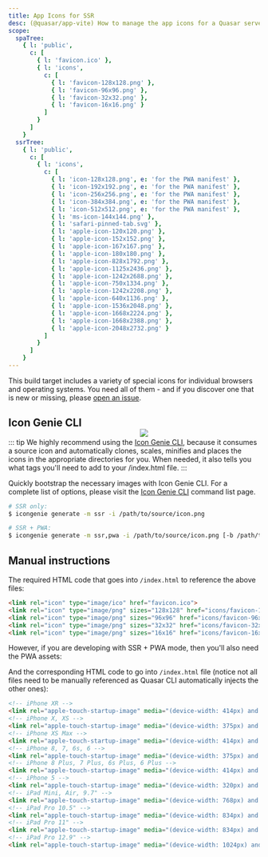 ```yaml
---
title: App Icons for SSR
desc: (@quasar/app-vite) How to manage the app icons for a Quasar server-side rendered app.
scope:
  spaTree:
    { l: 'public',
      c: [
        { l: 'favicon.ico' },
        { l: 'icons',
          c: [
            { l: 'favicon-128x128.png' },
            { l: 'favicon-96x96.png' },
            { l: 'favicon-32x32.png' },
            { l: 'favicon-16x16.png' }
          ]
        }
      ]
    }
  ssrTree:
    { l: 'public',
      c: [
        { l: 'icons',
          c: [
            { l: 'icon-128x128.png', e: 'for the PWA manifest' },
            { l: 'icon-192x192.png', e: 'for the PWA manifest' },
            { l: 'icon-256x256.png', e: 'for the PWA manifest' },
            { l: 'icon-384x384.png', e: 'for the PWA manifest' },
            { l: 'icon-512x512.png', e: 'for the PWA manifest' },
            { l: 'ms-icon-144x144.png' },
            { l: 'safari-pinned-tab.svg' },
            { l: 'apple-icon-120x120.png' },
            { l: 'apple-icon-152x152.png' },
            { l: 'apple-icon-167x167.png' },
            { l: 'apple-icon-180x180.png' },
            { l: 'apple-icon-828x1792.png' },
            { l: 'apple-icon-1125x2436.png' },
            { l: 'apple-icon-1242x2688.png' },
            { l: 'apple-icon-750x1334.png' },
            { l: 'apple-icon-1242x2208.png' },
            { l: 'apple-icon-640x1136.png' },
            { l: 'apple-icon-1536x2048.png' },
            { l: 'apple-icon-1668x2224.png' },
            { l: 'apple-icon-1668x2388.png' },
            { l: 'apple-icon-2048x2732.png' }
          ]
        }
      ]
    }
---
```


This build target includes a variety of special icons for individual browsers and operating systems. You need all of them - and if you discover one that is new or missing, please [open an issue](https://github.com/quasarframework/quasar/issues).


<img src="https://cdn.quasar.dev/img/iconfactory.png" style="float:right;max-width:15%;min-width:240px;padding-top:40px" />

## Icon Genie CLI

::: tip
We highly recommend using the [Icon Genie CLI](/icongenie/introduction), because it consumes a source icon and automatically clones, scales, minifies and places the icons in the appropriate directories for you. When needed, it also tells you what tags you'll need to add to your /index.html file.
:::

Quickly bootstrap the necessary images with Icon Genie CLI. For a complete list of options, please visit the [Icon Genie CLI](/icongenie/command-list) command list page.

```bash
# SSR only:
$ icongenie generate -m ssr -i /path/to/source/icon.png

# SSR + PWA:
$ icongenie generate -m ssr,pwa -i /path/to/source/icon.png [-b /path/to/background.png]
```

## Manual instructions

<doc-tree :def="scope.spaTree" />

The required HTML code that goes into `/index.html` to reference the above files:

```html
<link rel="icon" type="image/ico" href="favicon.ico">
<link rel="icon" type="image/png" sizes="128x128" href="icons/favicon-128x128.png">
<link rel="icon" type="image/png" sizes="96x96" href="icons/favicon-96x96.png">
<link rel="icon" type="image/png" sizes="32x32" href="icons/favicon-32x32.png">
<link rel="icon" type="image/png" sizes="16x16" href="icons/favicon-16x16.png">
```

However, if you are developing with SSR + PWA mode, then you'll also need the PWA assets:

<doc-tree :def="scope.ssrTree" />

And the corresponding HTML code to go into `/index.html` file (notice not all files need to be manually referenced as Quasar CLI automatically injects the other ones):

```html
<!-- iPhone XR -->
<link rel="apple-touch-startup-image" media="(device-width: 414px) and (device-height: 896px) and (-webkit-device-pixel-ratio: 2)" href="icons/apple-launch-828x1792.png">
<!-- iPhone X, XS -->
<link rel="apple-touch-startup-image" media="(device-width: 375px) and (device-height: 812px) and (-webkit-device-pixel-ratio: 3)" href="icons/apple-launch-1125x2436.png">
<!-- iPhone XS Max -->
<link rel="apple-touch-startup-image" media="(device-width: 414px) and (device-height: 896px) and (-webkit-device-pixel-ratio: 3)" href="icons/apple-launch-1242x2688.png">
<!-- iPhone 8, 7, 6s, 6 -->
<link rel="apple-touch-startup-image" media="(device-width: 375px) and (device-height: 667px) and (-webkit-device-pixel-ratio: 2)" href="icons/apple-launch-750x1334.png">
<!-- iPhone 8 Plus, 7 Plus, 6s Plus, 6 Plus -->
<link rel="apple-touch-startup-image" media="(device-width: 414px) and (device-height: 736px) and (-webkit-device-pixel-ratio: 3)" href="icons/apple-launch-1242x2208.png">
<!-- iPhone 5 -->
<link rel="apple-touch-startup-image" media="(device-width: 320px) and (device-height: 568px) and (-webkit-device-pixel-ratio: 2)" href="icons/apple-launch-640x1136.png">
<!-- iPad Mini, Air, 9.7" -->
<link rel="apple-touch-startup-image" media="(device-width: 768px) and (device-height: 1024px) and (-webkit-device-pixel-ratio: 2)" href="icons/apple-launch-1536x2048.png">
<!-- iPad Pro 10.5" -->
<link rel="apple-touch-startup-image" media="(device-width: 834px) and (device-height: 1112px) and (-webkit-device-pixel-ratio: 2)" href="icons/apple-launch-1668x2224.png">
<!-- iPad Pro 11" -->
<link rel="apple-touch-startup-image" media="(device-width: 834px) and (device-height: 1194px) and (-webkit-device-pixel-ratio: 2)" href="icons/apple-launch-1668x2388.png">
<!-- iPad Pro 12.9" -->
<link rel="apple-touch-startup-image" media="(device-width: 1024px) and (device-height: 1366px) and (-webkit-device-pixel-ratio: 2)" href="icons/apple-launch-2048x2732.png">
```
